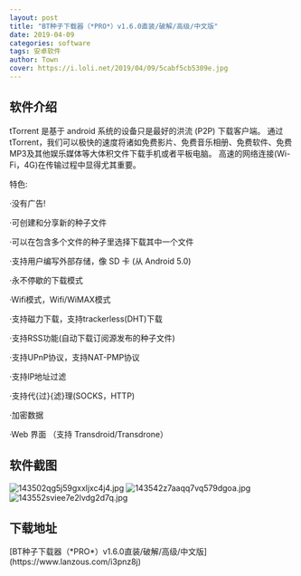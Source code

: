 ```yaml
---
layout: post
title: "BT种子下载器（*PRO*）v1.6.0直装/破解/高级/中文版"
date: 2019-04-09
categories: software
tags: 安卓软件
author: Town
cover: https://i.loli.net/2019/04/09/5cabf5cb5309e.jpg
---
```


## 软件介绍


tTorrent 是基于 android 系统的设备只是最好的洪流 (P2P) 下载客户端。 通过tTorrent，我们可以极快的速度将诸如免费影片、免费音乐相册、免费软件、免费MP3及其他娱乐媒体等大体积文件下载手机或者平板电脑。 高速的网络连接(Wi-Fi，4G)在传输过程中显得尤其重要。


特色:

·没有广告!

·可创建和分享新的种子文件

·可以在包含多个文件的种子里选择下载其中一个文件

·支持用户编写外部存储，像 SD 卡 (从 Android 5.0)

·永不停歇的下载模式

·Wifi模式，Wifi/WiMAX模式

·支持磁力下载，支持trackerless(DHT)下载

·支持RSS功能(自动下载订阅源发布的种子文件)

·支持UPnP协议，支持NAT-PMP协议

·支持lP地址过滤

·支持代{过}{滤}理(SOCKS，HTTP)

·加密数据

·Web 界面 （支持 Transdroid/Transdrone）

## 软件截图

![143502qg5j59gxxljxc4j4.jpg](https://i.loli.net/2019/04/09/5cabfe15ed898.jpg)
![143542z7aaqq7vq579dgoa.jpg](https://i.loli.net/2019/04/09/5cabfe15f1bad.jpg)
![143552sviee7e2lvdg2d7q.jpg](https://i.loli.net/2019/04/09/5cabfe1600783.jpg)

## 下载地址

<span id="psd">
[BT种子下载器（*PRO*）v1.6.0直装/破解/高级/中文版](https://www.lanzous.com/i3pnz8j)  
</span>

